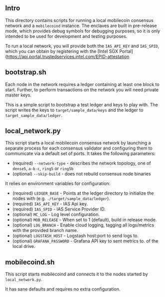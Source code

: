 ## Intro

This directory contains scripts for running a local mobilecoin consensus network and a `mobilecoind` instance.
The enclaves are built in pre-release mode, which provides debug symbols for debugging purposes, so it is only intended to be used for development and testing purposes.

To run a local network, you will provide both the `IAS_API_KEY` and `IAS_SPID`, which you can obtain by registering with the [Intel SGX Portal](https://api.portal.trustedservices.intel.com/EPID-attestation

## bootstrap.sh

Each node in the network requires a ledger containing at least one block to start. Further, to perform transactions on the network you will
need private master keys.

This is a simple script to bootstrap a test ledger and keys to play with. The script writes the keys to `target/sample_data/keys` and the ledger to `target_sample_data/ledger`.

## local_network.py

This script starts a local mobilecoin consensus network by launching a separate process for each consensus validator and configuring them to communicate via a default set of ports. It takes the following parameters:

- (required) `--network-type` - describes the network topology, one of `dense5`, `a-b-c`, `ring5` or `ring5b`
- (optional) `--skip-build` - does not rebuild consensus node binaries

It relies on environment variables for configuration:

- (required) `LEDGER_BASE` - Points at the ledger directory to initialize the nodes with (e.g. `./target/sample_data/ledger`).
- (required) `IAS_API_KEY` - IAS Api key.
- (required) `IAS_SPID` - IAS Service Provider ID.
- (optional) `MC_LOG` - Log level configuration.
- (optional) `MOB_RELEASE` - When set to 1 (default), build in release mode.
- (optional) `LOG_BRANCH` - Enable cloud logging, tagging all logs/metrics with the provided branch name.
- (optional) `LOGSTASH_HOST` - Logstash host:port to send logs to.
- (optional) `GRAFANA_PASSWORD` - Grafana API key to sent metrics to.
of the local drive.

## mobilecoind.sh

This script starts mobilecoind and connects it to the nodes started by `local_network.py`.

It has sane defaults and requires no extra configuration.
